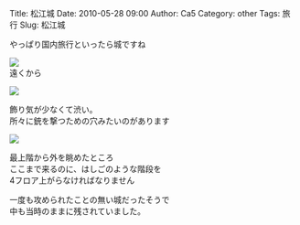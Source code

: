 Title: 松江城
Date: 2010-05-28 09:00
Author: Ca5
Category: other
Tags: 旅行
Slug: 松江城

やっぱり国内旅行といったら城ですね

[![](http://farm5.static.flickr.com/4028/4636933283_d58a83556c_m.jpg)](http://www.flickr.com/photos/46200029@N06/4636933283/)  
遠くから

[![](http://farm4.static.flickr.com/3413/4637543554_61b4e6102b_m.jpg)](http://www.flickr.com/photos/46200029@N06/4637543554/)  
  
飾り気が少なくて渋い。  
所々に銃を撃つための穴みたいのがあります

[![](http://farm4.static.flickr.com/3362/4637545002_79b387f75b_m.jpg)](http://www.flickr.com/photos/46200029@N06/4637545002/)  
  
最上階から外を眺めたところ  
ここまで来るのに、はしごのような階段を  
4フロア上がらなければなりません

一度も攻められたことの無い城だったそうで  
中も当時のままに残されていました。

